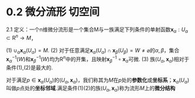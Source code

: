 # 0.2 微分流形 切空间
2.1 定义：一个n维微分流形是一个集合M与一族满足下列条件的单射函数$\boldsymbol{x}_\alpha:U_\alpha \subset\mathrm{R}^n \rightarrow M$，

(1) $\cup_\alpha \boldsymbol{x}_\alpha(U_\alpha)=M$.
(2) 对于任意满足$\boldsymbol{x}_\alpha(U_\alpha)\cap \boldsymbol{x}_\beta(U_\beta)=W \neq\varnothing$的$\alpha, \beta$，集合$\boldsymbol{x}^{-1}_\alpha(W)$和$\boldsymbol{x}^{-1}_\beta(W)$均为$\mathrm R^n$中的开集，且映射$\boldsymbol{x}^{-1}_\beta \circ \boldsymbol{x}_\alpha$可微.
(3) 族${(U_\alpha, \boldsymbol{x}_\alpha)}$相对于条件(1),(2)是最大的.

对于满足$p\in \boldsymbol{x}_\alpha(U_\alpha)$的$(U_\alpha,\boldsymbol{x}_\alpha)$，我们称其为$M$在$p$处的**参数化**或**坐标系**；$\boldsymbol{x}_\alpha(U_\alpha)$叫做$p$点处的**坐标邻域**.满足条件(1)(2)的族${(U_\alpha, \boldsymbol{x}_\alpha)}$称为流形$M$上的**微分结构**